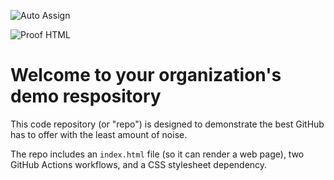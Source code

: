![Auto Assign](https://github.com/Zlinding/demo-repository/actions/workflows/auto-assign.yml/badge.svg)

![Proof HTML](https://github.com/Zlinding/demo-repository/actions/workflows/proof-html.yml/badge.svg)

# Welcome to your organization's demo respository
This code repository (or "repo") is designed to demonstrate the best GitHub has to offer with the least amount of noise.

The repo includes an `index.html` file (so it can render a web page), two GitHub Actions workflows, and a CSS stylesheet dependency.
